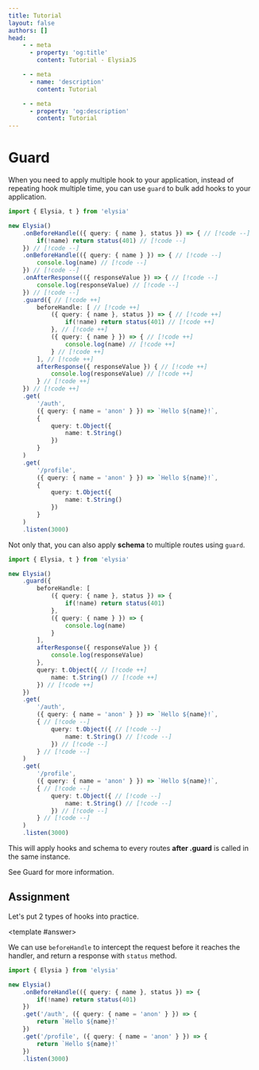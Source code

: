 ```yaml
---
title: Tutorial
layout: false
authors: []
head:
    - - meta
      - property: 'og:title'
        content: Tutorial - ElysiaJS

    - - meta
      - name: 'description'
        content: Tutorial

    - - meta
      - property: 'og:description'
        content: Tutorial
---
```


<script setup lang="ts">
import { Elysia } from 'elysia'

import Editor from '../../../components/xiao/playground/playground.vue'
import DocLink from '../../../components/xiao/doc-link/doc-link.vue'

import { code, testcases } from './data'
</script>

<Editor :code="code" :testcases="testcases">

# Guard

When you need to apply multiple hook to your application, instead of repeating hook multiple time, you can use `guard` to bulk add hooks to your application.

```typescript
import { Elysia, t } from 'elysia'

new Elysia()
	.onBeforeHandle(({ query: { name }, status }) => { // [!code --]
		if(!name) return status(401) // [!code --]
	}) // [!code --]
	.onBeforeHandle(({ query: { name } }) => { // [!code --]
		console.log(name) // [!code --]
	}) // [!code --]
	.onAfterResponse(({ responseValue }) => { // [!code --]
		console.log(responseValue) // [!code --]
	}) // [!code --]
	.guard({ // [!code ++]
		beforeHandle: [ // [!code ++]
			({ query: { name }, status }) => { // [!code ++]
				if(!name) return status(401) // [!code ++]
			}, // [!code ++]
			({ query: { name } }) => { // [!code ++]
				console.log(name) // [!code ++]
			} // [!code ++]
		], // [!code ++]
		afterResponse({ responseValue }) { // [!code ++]
			console.log(responseValue) // [!code ++]
		} // [!code ++]
	}) // [!code ++]
	.get(
		'/auth',
		({ query: { name = 'anon' } }) => `Hello ${name}!`,
		{
			query: t.Object({
				name: t.String()
			})
		}
	)
	.get(
		'/profile',
		({ query: { name = 'anon' } }) => `Hello ${name}!`,
		{
			query: t.Object({
				name: t.String()
			})
		}
	)
	.listen(3000)
```

Not only that, you can also apply **schema** to multiple routes using `guard`.

```typescript
import { Elysia, t } from 'elysia'

new Elysia()
	.guard({
		beforeHandle: [
			({ query: { name }, status }) => {
				if(!name) return status(401)
			},
			({ query: { name } }) => {
				console.log(name)
			}
		],
		afterResponse({ responseValue }) {
			console.log(responseValue)
		},
		query: t.Object({ // [!code ++]
			name: t.String() // [!code ++]
		}) // [!code ++]
	})
	.get(
		'/auth',
		({ query: { name = 'anon' } }) => `Hello ${name}!`,
		{ // [!code --]
			query: t.Object({ // [!code --]
				name: t.String() // [!code --]
			}) // [!code --]
		} // [!code --]
	)
	.get(
		'/profile',
		({ query: { name = 'anon' } }) => `Hello ${name}!`,
		{ // [!code --]
			query: t.Object({ // [!code --]
				name: t.String() // [!code --]
			}) // [!code --]
		} // [!code --]
	)
	.listen(3000)
```

This will apply hooks and schema to every routes **after .guard** is called in the same instance.

See <DocLink href="/essential/plugin#guard">Guard</DocLink> for more information.

## Assignment

Let's put 2 types of hooks into practice.

<template #answer>

We can use `beforeHandle` to intercept the request before it reaches the handler, and return a response with `status` method.

```typescript
import { Elysia } from 'elysia'

new Elysia()
	.onBeforeHandle(({ query: { name }, status }) => {
		if(!name) return status(401)
	})
	.get('/auth', ({ query: { name = 'anon' } }) => {
		return `Hello ${name}!`
	})
	.get('/profile', ({ query: { name = 'anon' } }) => {
		return `Hello ${name}!`
	})
	.listen(3000)
```

</template>

</Editor>
